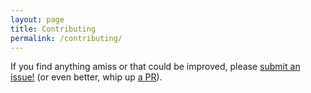 ```yaml
---
layout: page
title: Contributing
permalink: /contributing/
---
```


If you find anything amiss or that could be improved, please [submit an issue!](https://github.com/payments-reference/payments-reference.github.io/issues/new) (or even better, whip up [a PR](https://github.com/payments-reference/payments-reference.github.io/compare)).

